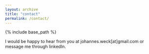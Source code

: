 ```yaml
---
layout: archive
title: "contact"
permalink: /contact/
---
```


{% include base_path %}

I would be happy to hear from you at johannes.weck[at]gmail.com or message me through linkedIn. 

